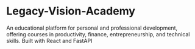 # Legacy-Vision-Academy
An educational platform for personal and professional development, offering courses in productivity, finance, entrepreneurship, and technical skills. Built with React and FastAPI
